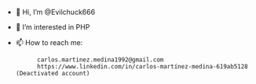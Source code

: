 - 👋 Hi, I’m @Evilchuck666
- 👀 I’m interested in PHP
- 📫 How to reach me:

            carlos.martinez.medina1992@gmail.com
            https://www.linkedin.com/in/carlos-martínez-medina-619ab5128 (Deactivated account)
